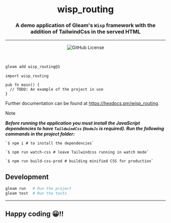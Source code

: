 
<div align="center">

# wisp_routing

### A demo application of Gleam's `Wisp` framework with the addition of TailwindCss in the served HTML

<hr />

![GitHub License](https://img.shields.io/github/license/emarifer/wisp_routing)

</div>

<br />

```sh
gleam add wisp_routing@1
```
```gleam
import wisp_routing

pub fn main() {
  // TODO: An example of the project in use
}
```

Further documentation can be found at <https://hexdocs.pm/wisp_routing>.



>[!NOTE]
>***Before running the application you must install the JavaScript dependencies to have `TaildwindCss` (`NodeJs` is required). Run the following commands in the project folder:***
```
`$ npm i # to install the dependencies`

`$ npm run watch-css # leave Tailwindcss running in watch mode`

`$ npm run build-css-prod # building minified CSS for production`
```

## Development

```sh
gleam run   # Run the project
gleam test  # Run the tests
```
---

## Happy coding 😀!!
